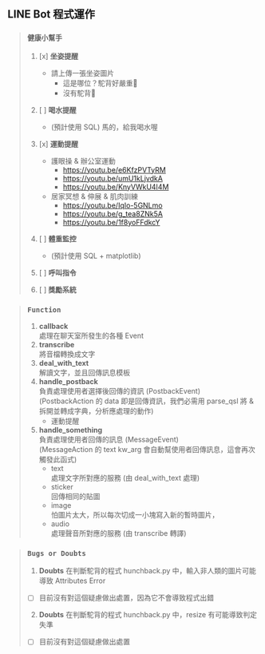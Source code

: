 ## **LINE Bot 程式運作**


> ### **`健康小幫手`**
>
> 1. [x] **坐姿提醒**
>    * 請上傳一張坐姿圖片
>       * 這是哪位？駝背好嚴重🤔
>       * 沒有駝背🤗
> 2. [ ] **喝水提醒**
>    * (預計使用 SQL) 馬的，給我喝水喔
> 3. [x] **運動提醒**
>    * 護眼操 & 辦公室運動
>        * https://youtu.be/e6KfzPVTyRM
>        * https://youtu.be/umU1kLjvdkA
>        * https://youtu.be/KnyVWkU4I4M
>    * 居家冥想 & 伸展 & 肌肉訓練
>        * https://youtu.be/IqIo-5GNLmo
>        * https://youtu.be/g_tea8ZNk5A
>        * https://youtu.be/1f8yoFFdkcY
> 4. [ ] **體重監控**
>    * (預計使用 SQL + matplotlib)
> 5. [ ] **呼叫指令**
>
> 6. [ ] **獎勵系統**
>


> ### **`Function`**
>
> 1. **callback** \
>    處理在聊天室所發生的各種 Event
> 2. **transcribe** \
>    將音檔轉換成文字
> 3. **deal_with_text** \
>    解讀文字，並且回傳訊息模板
> 4. **handle_postback** \
>    負責處理使用者選擇後回傳的資訊 (PostbackEvent) \
>    (PostbackAction 的 data 即是回傳資訊，我們必需用 parse_qsl 將 & 拆開並轉成字典，分析應處理的動作)
>     * 運動提醒
> 5. **handle_something** \
>    負責處理使用者回傳的訊息 (MessageEvent) \
>    (MessageAction 的 text kw_arg 會自動幫使用者回傳訊息，這會再次觸發此函式)
>     * text \
>         處理文字所對應的服務 (由 deal_with_text 處理)
>     * sticker \
>         回傳相同的貼圖
>     * image \
>         怕圖片太大，所以每次切成一小塊寫入新的暫時圖片，
>     * audio \
>         處理聲音所對應的服務 (由 transcribe 轉譯)


> ### **`Bugs or Doubts`**
> 1. **Doubts** 在判斷駝背的程式 hunchback.py 中，輸入非人類的圖片可能導致 Attributes Error
> - [ ] 目前沒有對這個疑慮做出處置，因為它不會導致程式出錯
> 2. **Doubts** 在判斷駝背的程式 hunchback.py 中，resize 有可能導致判定失準
> - [ ] 目前沒有對這個疑慮做出處置